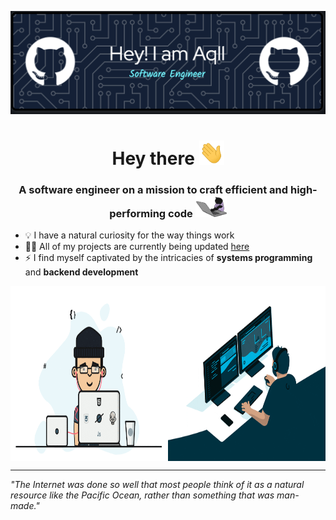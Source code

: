![logo](https://github.com/Aqll/Aqll/blob/main/banner.png)
<h1 align="center">Hey there <img src="https://github.com/Aqll/imgs/blob/main/3.gif" width="40"></h1>
<h3 align="center">A software engineer on a mission to craft efficient and high-performing code <img src="https://github.com/Aqll/imgs/blob/main/2.gif" width="50"></h3>




- 💡 I have a natural curiosity for the way things work
- 👨‍💻 All of my projects are currently being updated [here](https://aqll.github.io)
- ⚡ I find myself captivated by the intricacies of __systems programming__ and __backend development__


<div style="display: flex; width: 100%;">
    <img style="flex: 1;" alt="coding" width="49%" src="https://github.com/Aqll/imgs/blob/main/1.gif">
    <img style="flex: 1;" alt="coding" height="280px" width="49%" src="https://github.com/Aqll/imgs/blob/main/4.gif">
</div>



---
_"The Internet was done so well that most people think of it as a natural resource like the
Pacific Ocean, rather than something that was man-made."_
